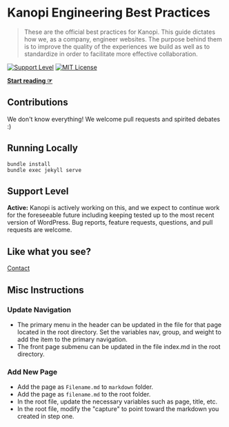 # Kanopi Engineering Best Practices

> These are the official best practices for Kanopi. This guide dictates how we, as a company, engineer websites. The purpose behind them is to improve the quality of the experiences we build as well as to standardize in order to facilitate more effective collaboration.

[![Support Level](https://img.shields.io/badge/support-active-green.svg)](#support-level) [![MIT License](https://img.shields.io/github/license/10up/Engineering-Best-Practices.svg)](https://github.com/10up/Engineering-Best-Practices/blob/gh-pages/LICENSE.md)

**[Start reading ☞](https://kanopi.github.io/Engineering-Best-Practices/)**

## Contributions

We don't know everything! We welcome pull requests and spirited debates :)

## Running Locally

```
bundle install
bundle exec jekyll serve
```

## Support Level

**Active:** Kanopi is actively working on this, and we expect to continue work for the foreseeable future including keeping tested up to the most recent version of WordPress.  Bug reports, feature requests, questions, and pull requests are welcome.

## Like what you see?

<a href="https://kanopi.com/contact/">Contact</a>

## Misc Instructions

### Update Navigation

* The primary menu in the header can be updated in the file for that page located in the root directory. Set the variables nav, group, and weight to add the item to the primary navigation.
* The front page submenu can be updated in the file index.md in the root directory.

### Add New Page

* Add the page as `Filename.md` to `markdown` folder. 
* Add the page as `filename.md` to the root folder.
* In the root file, update the necessary variables such as page, title, etc. 
* In the root file, modify the "capture" to point toward the markdown you created in step one.